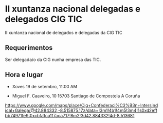 # II xuntanza nacional delegadas e delegados CIG TIC

II xuntanza nacional de delegados e delegadas da CIG TIC


## Requerimentos

Ser delegada/o da CIG nunha empresa das TIC.


## Hora e lugar

- Xoves 19 de setembro, 11:00 AM

- Miguel F. Caaveiro, 10
15703
Santiago de Compostela
A Coruña

https://www.google.com/maps/place/Cig+Confederaci%C3%B3n+Intersindical+Galega/@42.884332,-8.515875,17z/data=!3m1!4b1!4m5!3m4!1s0xd2effbb74971fe9:0xcbfa1ca117aca717!8m2!3d42.884332!4d-8.513681



